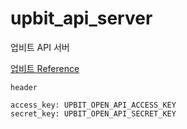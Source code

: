 # upbit_api_server

업비트 API 서버

[업비트 Reference](https://docs.upbit.com/reference)

`header`
```
access_key: UPBIT_OPEN_API_ACCESS_KEY
secret_key: UPBIT_OPEN_API_SECRET_KEY
```
